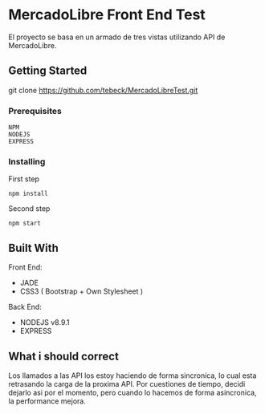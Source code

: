 # MercadoLibre Front End Test

El proyecto se basa en un armado de tres vistas utilizando API de MercadoLibre.

## Getting Started

git clone https://github.com/tebeck/MercadoLibreTest.git

### Prerequisites

```
NPM
NODEJS
EXPRESS
```

### Installing

First step

```
npm install
```
Second step

```
npm start
```

## Built With

Front End:
- JADE
- CSS3 ( Bootstrap + Own Stylesheet )

Back End:
- NODEJS v8.9.1
- EXPRESS

## What i should correct

Los llamados a las API los estoy haciendo de forma sincronica, lo cual esta retrasando la carga de la proxima API. Por cuestiones de tiempo, decidi dejarlo asi por el momento, pero cuando lo hacemos de forma asincronica, la performance mejora.
